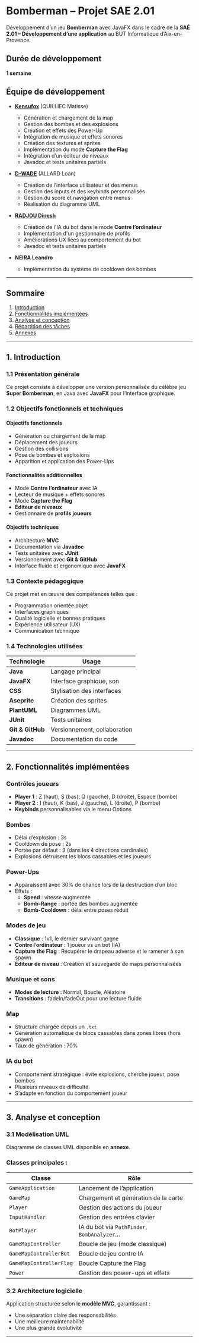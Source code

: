 #  Bomberman – Projet SAE 2.01

Développement d’un jeu **Bomberman** avec JavaFX dans le cadre de la **SAÉ 2.01 – Développement d’une application** au BUT Informatique d’Aix-en-Provence.

##  Durée de développement
**1 semaine**

##  Équipe de développement

- [**Kensufox**](https://github.com/Kensufox) (QUILLIEC Matisse)  
  - Génération et chargement de la map  
  - Gestion des bombes et des explosions  
  - Création et effets des Power-Up  
  - Intégration de musique et effets sonores  
  - Création des textures et sprites  
  - Implémentation du mode **Capture the Flag**  
  - Intégration d’un éditeur de niveaux  
  - Javadoc et tests unitaires partiels  

- [**D-WADE**](https://github.com/LoanALLARD) (ALLARD Loan)  
  - Création de l’interface utilisateur et des menus  
  - Gestion des inputs et des keybinds personnalisés  
  - Gestion du score et navigation entre menus  
  - Réalisation du diagramme UML  

- [**RADJOU Dinesh**](https://github.com/RADJOU-Dinesh-24003262)  
  - Création de l'IA du bot dans le mode **Contre l’ordinateur**  
  - Implémentation d'un gestionnaire de profils  
  - Améliorations UX liées au comportement du bot  
  - Javadoc et tests unitaires partiels  

- **NEIRA Leandro**  
  - Implémentation du système de cooldown des bombes  

---

##  Sommaire
1. [Introduction](#1-introduction)  
2. [Fonctionnalités implémentées](#2-fonctionnalités-implémentées)  
3. [Analyse et conception](#3-analyse-et-conception)  
4. [Répartition des tâches](#4-répartition-des-tâches)  
5. [Annexes](#5-annexes)

---

## 1. Introduction

### 1.1 Présentation générale
Ce projet consiste à développer une version personnalisée du célèbre jeu **Super Bomberman**, en Java avec **JavaFX** pour l’interface graphique.

### 1.2 Objectifs fonctionnels et techniques

#### Objectifs fonctionnels
- Génération ou chargement de la map
- Déplacement des joueurs
- Gestion des collisions
- Pose de bombes et explosions
- Apparition et application des Power-Ups

#### Fonctionnalités additionnelles
- Mode **Contre l’ordinateur** avec IA
- Lecteur de musique + effets sonores
- Mode **Capture the Flag**
- **Éditeur de niveaux**
- Gestionnaire de **profils joueurs**

#### Objectifs techniques
- Architecture **MVC**
- Documentation via **Javadoc**
- Tests unitaires avec **JUnit**
- Versionnement avec **Git & GitHub**
- Interface fluide et ergonomique avec **JavaFX**

### 1.3 Contexte pédagogique
Ce projet met en œuvre des compétences telles que :
- Programmation orientée objet
- Interfaces graphiques
- Qualité logicielle et bonnes pratiques
- Expérience utilisateur (UX)
- Communication technique

### 1.4 Technologies utilisées
| Technologie         | Usage |
|---------------------|-----------------------------|
| **Java**            | Langage principal |
| **JavaFX**          | Interface graphique, son |
| **CSS**             | Stylisation des interfaces |
| **Aseprite**        | Création des sprites |
| **PlantUML**        | Diagrammes UML |
| **JUnit**           | Tests unitaires |
| **Git & GitHub**    | Versionnement, collaboration |
| **Javadoc**         | Documentation du code |

---

## 2. Fonctionnalités implémentées

###  Contrôles joueurs
- **Player 1** : Z (haut), S (bas), Q (gauche), D (droite), Espace (bombe)
- **Player 2** : I (haut), K (bas), J (gauche), L (droite), P (bombe)
- **Keybinds** personnalisables via le menu Options

###  Bombes
- Délai d’explosion : 3s
- Cooldown de pose : 2s
- Portée par défaut : 3 (dans les 4 directions cardinales)
- Explosions détruisent les blocs cassables et les joueurs

###  Power-Ups
- Apparaissent avec 30% de chance lors de la destruction d’un bloc
- Effets :
  - **Speed** : vitesse augmentée
  - **Bomb-Range** : portée des bombes augmentée
  - **Bomb-Cooldown** : délai entre poses réduit

###  Modes de jeu
- **Classique** : 1v1, le dernier survivant gagne
- **Contre l’ordinateur** : 1 joueur vs un bot (IA)
- **Capture the Flag** : Récupérer le drapeau adverse et le ramener à son spawn
- **Éditeur de niveau** : Création et sauvegarde de maps personnalisées

###  Musique et sons
- **Modes de lecture** : Normal, Boucle, Aléatoire
- **Transitions** : fadeIn/fadeOut pour une lecture fluide

###  Map
- Structure chargée depuis un `.txt`  
- Génération automatique de blocs cassables dans zones libres (hors spawn)
- Taux de génération : 70%

###  IA du bot
- Comportement stratégique : évite explosions, cherche joueur, pose bombes
- Plusieurs niveaux de difficulté
- S’adapte en fonction du comportement joueur

---

## 3. Analyse et conception

### 3.1 Modélisation UML
Diagramme de classes UML disponible en **annexe**.

### Classes principales :
| Classe | Rôle |
|--------|------|
| `GameApplication` | Lancement de l’application |
| `GameMap` | Chargement et génération de la carte |
| `Player` | Gestion des actions du joueur |
| `InputHandler` | Gestion des entrées clavier |
| `BotPlayer` | IA du bot via `PathFinder`, `BombAnalyzer`… |
| `GameMapController` | Boucle de jeu (mode classique) |
| `GameMapControllerBot` | Boucle de jeu contre IA |
| `GameMapControllerFlag` | Boucle Capture the Flag |
| `Power` | Gestion des power-ups et effets |

### 3.2 Architecture logicielle
Application structurée selon le **modèle MVC**, garantissant :
- Une séparation claire des responsabilités
- Une meilleure maintenabilité
- Une plus grande évolutivité

---